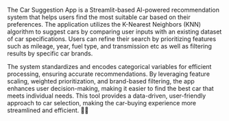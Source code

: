 The Car Suggestion App is a Streamlit-based AI-powered recommendation system that helps users find the most suitable car based on their preferences. The application utilizes the K-Nearest Neighbors (KNN) algorithm to suggest cars by comparing user inputs with an existing dataset of car specifications. Users can refine their search by prioritizing features such as mileage, year, fuel type, and transmission etc  as well as filtering results by specific car brands.

The system standardizes and encodes categorical variables for efficient processing, ensuring accurate recommendations. By leveraging feature scaling, weighted prioritization, and brand-based filtering, the app enhances user decision-making, making it easier to find the best car that meets individual needs. This tool provides a data-driven, user-friendly approach to car selection, making the car-buying experience more streamlined and efficient. 🚗✨

